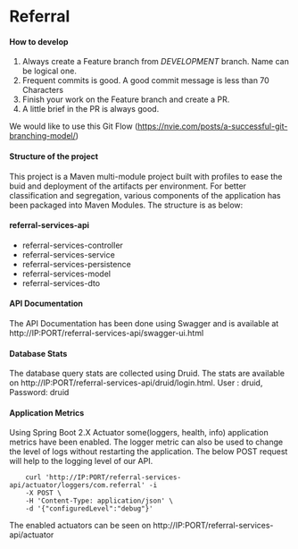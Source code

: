 # Referral

#### How to develop
1. Always create a Feature branch from _DEVELOPMENT_ branch. Name can be logical one.
2. Frequent commits is good. A good commit message is less than 70 Characters
3. Finish your work on the Feature branch and create a PR.
4. A little brief in the PR is always good.

We would like to use this Git Flow (https://nvie.com/posts/a-successful-git-branching-model/)

#### Structure of the project
This project is a Maven multi-module project built with profiles to ease the buid and deployment of the artifacts per environment. For better classification and segregation, various components of the application has been packaged into Maven Modules. The structure is as below:
#### referral-services-api
- referral-services-controller
- referral-services-service
- referral-services-persistence
- referral-services-model
- referral-services-dto

#### API Documentation
The API Documentation has been done using Swagger and is available at http://IP:PORT/referral-services-api/swagger-ui.html

#### Database Stats
The database query stats are collected using Druid. The stats are available on http://IP:PORT/referral-services-api/druid/login.html.
User : druid, Password: druid

#### Application Metrics
Using Spring Boot 2.X Actuator some(loggers, health, info) application metrics have been enabled. The logger metric can also be used to change the level of logs without restarting the application. The below POST request will help to the logging level of our API.
``` 
    curl 'http://IP:PORT/referral-services-api/actuator/loggers/com.referral' -i
    -X POST \
    -H 'Content-Type: application/json' \
    -d '{"configuredLevel":"debug"}'
```
The enabled actuators can be seen on http://IP:PORT/referral-services-api/actuator



